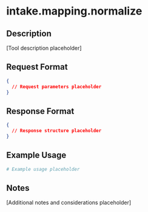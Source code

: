 <!--
─────────────────────────────────────────────
📁 CTB Classification Metadata
─────────────────────────────────────────────
CTB Branch: ai/garage-bay
Barton ID: 03.01.02
Unique ID: CTB-3959A696
Blueprint Hash:
Last Updated: 2025-10-23
Enforcement: None
─────────────────────────────────────────────
-->

# intake.mapping.normalize

## Description
[Tool description placeholder]

## Request Format
```json
{
  // Request parameters placeholder
}
```

## Response Format
```json
{
  // Response structure placeholder
}
```

## Example Usage
```bash
# Example usage placeholder
```

## Notes
[Additional notes and considerations placeholder]
